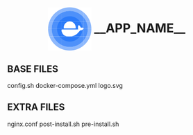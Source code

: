 <h1 align="center">
  <picture>
    <img align="center" alt="__APP_NAME__" src="./logo.svg" height="100">
  </picture>
  __APP_NAME__
</h1>

## BASE FILES

config.sh
docker-compose.yml
logo.svg

## EXTRA FILES

nginx.conf
post-install.sh
pre-install.sh

